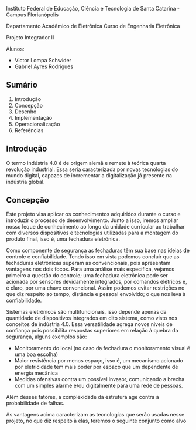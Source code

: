 Instituto Federal de Educação, Ciência e Tecnologia de Santa Catarina - Campus Florianópolis

Departamento Acadêmico de Eletrônica Curso de Engenharia Eletrônica

Projeto Integrador II

Alunos:

* Victor Lompa Schwider
* Gabriel Ayres Rodrigues

## Sumário

1. Introdução
2. Concepção
3. Desenho
4. Implementação
5. Operacionalização
6. Referências

## Introdução 

O termo indústria 4.0 é de origem alemã e remete à teórica quarta revolução industrial. Essa seria caracterizada por novas tecnologias do mundo digital, capazes de incrementar a digitalização já presente na indústria global. 

## Concepção 

Este projeto visa aplicar os conhecimentos adquiridos durante o curso e introduzir o processo de desenvolvimento. Junto a isso, iremos ampliar nosso leque de conhecimento ao longo da unidade curricular ao trabalhar com diversos dispositivos e tecnologias utilizadas para a montagem do produto final, isso é, uma fechadura eletrônica. 

Como componente de segurança as fechaduras têm sua base nas ideias de controle e confiabilidade. Tendo isso em vista podemos concluir que as fechaduras eletrônicas superam as convencionais, pois apresentam vantagens nos dois focos. Para uma análise mais específica, vejamos primeiro a questão do controle; uma fechadura eletrônica pode ser acionada por sensores devidamente integrados, por comandos elétricos e, é claro, por uma chave convencional. Assim podemos evitar restrições no que diz respeito ao tempo, distância e pessoal envolvido; o que nos leva à confiabilidade.

Sistemas eletrônicos são multifuncionais, isso depende apenas da quantidade de dispositivos integrados em dito sistema, como visto nos conceitos de indústria 4.0. Essa versatilidade agrega novos níveis de confiança pois possibilita respostas superiores em relação à quebra da segurança, alguns exemplos são: 
* Monitoramento do local (no caso da fechadura o monitoramento visual é uma boa escolha)
* Maior resistência por menos espaço, isso é, um mecanismo acionado por eletricidade tem mais poder por espaço que um dependente de energia mecânica 
* Medidas ofensivas contra um possível invasor, comunicando a brecha com um simples alarme e/ou digitalmente para uma rede de pessoas. 

Além desses fatores, a complexidade da estrutura age contra a probabilidade de falhas. 

As vantagens acima caracterizam as tecnologias que serão usadas nesse projeto, no que diz respeito à elas, teremos o seguinte conjunto como alvo 

